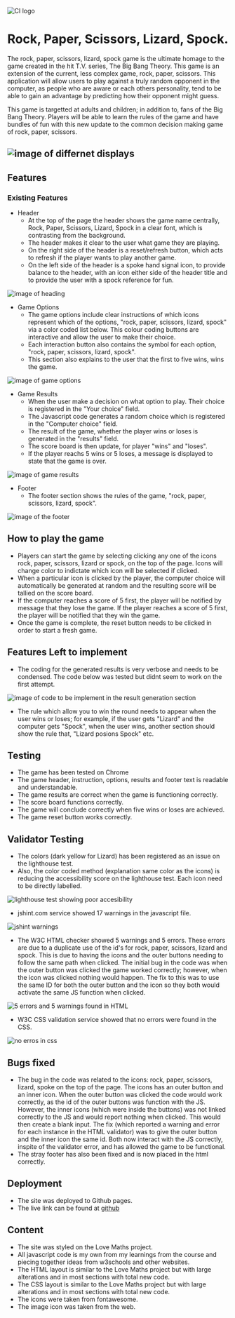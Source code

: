 ![CI logo](https://codeinstitute.s3.amazonaws.com/fullstack/ci_logo_small.png)
# **Rock, Paper, Scissors, Lizard, Spock.**
The rock, paper, scissors, lizard, spock game is the ultimate homage to the game created in the hit T.V. series, The Big Bang Theory. This game is an extension of the current, less complex game, rock, paper, scissors. This application will allow users to play against a truly random opponent in the computer, as people who are aware or each others personality, tend to be able to gain an advantage by predicting how their opponent might guess.

This game is targetted at adults and children; in addition to, fans of the Big Bang Theory. Players will be able to learn the rules of the game and have bundles of fun with this new update to the common decision making game of rock, paper, scissors.

![image of differnet displays](/assets/images/images_of_different_display_size.png)
------
## Features
### Existing Features
- Header
  - At the top of the page the header shows the game name centrally, Rock, Paper, Scissors, Lizard, Spock in a clear font, which is contrasting from the background.
  - The header makes it clear to the user what game they are playing.
  - On the right side of the header is a reset/refresh button, which acts to refresh if the player wants to play another game.
  - On the left side of the header is a spoke hand signal icon, to provide balance to the header, with an icon either side of the header title and to provide the user with a spock reference for fun.

![image of heading](/assets/images/heading.png)

- Game Options
  - The game options include clear instructions of which icons represent which of the options, "rock, paper, scissors, lizard, spock" via a color coded list below. This colour coding buttons are interactive and allow the user to make their choice.
  - Each interaction button also contains the symbol for each option, "rock, paper, scissors, lizard, spock".
  - This section also explains to the user that the first to five wins, wins the game.

![image of game options](/assets/images/game_options.png)

- Game Results
  - When the user make a decision on what option to play. Their choice is registered in the "Your choice" field. 
  - The Javascript code generates a random choice which is registered in the "Computer choice" field.
  - The result of the game, whether the player wins or loses is generated in the "results" field.
  - The score board is then update, for player "wins" and "loses".
  - If the player reachs 5 wins or 5 loses, a message is displayed to state that the game is over.

![image of game results](/assets/images/game_results.png)

- Footer
  - The footer section shows the rules of the game, "rock, paper, scissors, lizard, spock".

![image of the footer](/assets/images/footer.png)

## How to play the game
- Players can start the game by selecting clicking any one of the icons rock, paper, scissors, lizard or spock, on the top of the page. Icons will change color to indictate which icon will be selected if clicked.
- When a particular icon is clicked by the player, the computer choice will automatically be generated at random and the resulting score will be tallied on the score board.
- If the computer reaches a score of 5 first, the player will be notified by message that they lose the game. If the player reaches a score of 5 first, the player will be notified that they win the game.
- Once the game is complete, the reset button needs to be clicked in order to start a fresh game.  

## Features Left to implement
- The coding for the generated results is very verbose and needs to be condensed. The code below was tested but didnt seem to work on the first attempt.

![image of code to be implement in the result generation section](/assets/images/more_consise_code_for_result.png)

- The rule which allow you to win the round needs to appear when the user wins or loses; for example, if the user gets "Lizard" and the computer gets "Spock", when the user wins, another section should show the rule that, "Lizard posions Spock" etc.

## Testing
- The game has been tested on Chrome
- The game header, instruction, options, results and footer text is readable and understandable.
- The game results are correct when the game is functioning correctly.
- The score board functions correctly.
- The game will conclude correctly when five wins or loses are achieved.
- The game reset button works correctly.

## Validator Testing
- The colors (dark yellow for Lizard) has been registered as an issue on the lighthouse test.
- Also, the color coded method (explanation same color as the icons) is reducing the accessibility score on the lighthouse test. Each icon need to be directly labelled.

![lighthouse test showing poor accesibility](/assets/images/lighthouse_test.png)

- jshint.com service showed 17 warnings in the javascript file.

![jshint warnings](/assets/images/javascript%20warnings.png)

- The W3C HTML checker showed 5 warnings and 5 errors. These errors are due to a duplicate use of the id's for rock, paper, scissors, lizard and spock. This is due to having the icons and the outer buttons needing to follow the same path when clicked. The initial bug in the code was when the outer button was clicked the game worked correctly; however, when the icon was clicked nothing would happen. The fix to this was to use the same ID for both the outer button and the icon so they both would activate the same JS function when clicked. 

![5 errors and 5 warnings found in HTML](/assets/images/W3C%20HTML%20validator.png)

- W3C CSS validation service showed that no errors were found in the CSS.

![no erros in css](/assets/images/css_validator.png)

## Bugs fixed
- The bug in the code was related to the icons: rock, paper, scissors, lizard, spoke on the top of the page. The icons has an outer button and an inner icon. When the outer button was clicked the code would work correctly, as the id of the outer buttons was function with the JS. However, the inner icons (which were inside the buttons) was not linked correctly to the JS and would report nothing when clicked. This would then create a blank input. The fix (which reported a warning and error for each instance in the HTML validator) was to give the outer button and the inner icon the same id. Both now interact with the JS correctly, inspite of the validator error, and has allowed the game to be functional.
- The stray footer has also been fixed and is now placed in the html correctly. 

## Deployment
- The site was deployed to Github pages.
- The live link can be found at [github](https://daithigarry.github.io/rockpapersissorslizardspock2/)

## Content
- The site was styled on the Love Maths project.
- All javascript code is my own from my learnings from the course and piecing together ideas from w3schools and other websites.
- The HTML layout is similar to the Love Maths project but with large alterations and in most sections with total new code.
- The CSS layout is similar to the Love Maths project but with large alterations and in most sections with total new code.
- The icons were taken from fontawesome.
- The image icon was taken from the web.
